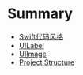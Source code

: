 # Summary

* [Swift代码风格](swiftdai_ma_feng_ge.md)
* [UILabel](uilabel.md)
* [UIImage](uiimage.md)
* [Project Structure](project_structure.md)

